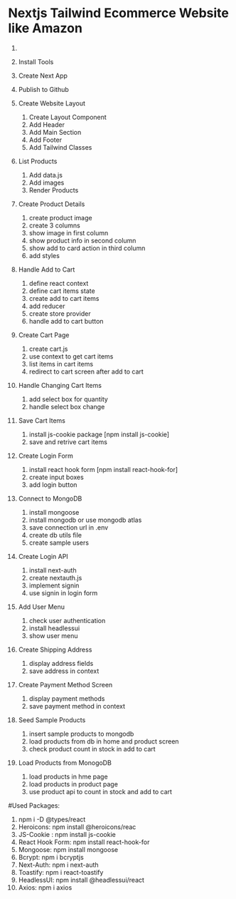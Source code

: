 # Nextjs Tailwind Ecommerce Website like Amazon

1.
2. Install Tools
3. Create Next App
4. Publish to Github
5. Create Website Layout

   1. Create Layout Component
   2. Add Header
   3. Add Main Section
   4. Add Footer
   5. Add Tailwind Classes

6. List Products

   1. Add data.js
   2. Add images
   3. Render Products

7. Create Product Details

   1. create product image
   2. create 3 columns
   3. show image in first column
   4. show product info in second column
   5. show add to card action in third column
   6. add styles

8. Handle Add to Cart

   1. define react context
   2. define cart items state
   3. create add to cart items
   4. add reducer
   5. create store provider
   6. handle add to cart button

9. Create Cart Page

   1. create cart.js
   2. use context to get cart items
   3. list items in cart items
   4. redirect to cart screen after add to cart

10. Handle Changing Cart Items

    1. add select box for quantity
    2. handle select box change

11. Save Cart Items

    1. install js-cookie package [npm install js-cookie]
    2. save and retrive cart items

12. Create Login Form

    1. install react hook form [npm install react-hook-for]
    2. create input boxes
    3. add login button

13. Connect to MongoDB

    1. install mongoose
    2. install mongodb or use mongodb atlas
    3. save connection url in .env
    4. create db utils file
    5. create sample users

14. Create Login API

    1. install next-auth
    2. create nextauth.js
    3. implement signin
    4. use signin in login form

15. Add User Menu

    1. check user authentication
    2. install headlessui
    3. show user menu

16. Create Shipping Address

    1. display address fields
    2. save address in context

17. Create Payment Method Screen

    1. display payment methods
    2. save payment method in context

18. Seed Sample Products

    1. insert sample products to mongodb
    2. load products from db in home and product screen
    3. check product count in stock in add to cart

19. Load Products from MonogoDB
    1. load products in hme page
    2. load products in product page
    3. use product api to count in stock and add to cart

#Used Packages:

1. npm i -D @types/react
2. Heroicons: npm install @heroicons/reac
3. JS-Cookie : npm install js-cookie
4. React Hook Form: npm install react-hook-for
5. Mongoose: npm install mongoose
6. Bcrypt: npm i bcryptjs
7. Next-Auth: npm i next-auth
8. Toastify: npm i react-toastify
9. HeadlessUI: npm install @headlessui/react
10. Axios: npm i axios
